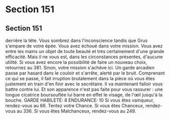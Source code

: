 # Section 151

## Section 151

derrière la tête. Vous sombrez dans l'inconscience tandis que
Grus s'empare de votre épée. Vous avez échoué dans votre
mission.
Vous avez entre les mains un objet de toute beauté et très
certainement d'une grande efficacité. Mais il ne vous est, dans les
circonstances présentes, d'aucune utilité. Si vous avez encore la
possibilité de faire un nouveau choix, retournez au 381. Sinon,
votre mission s'achève ici.
Un garde arcadien passe par hasard dans le couloir et s'arrête,
alerté par le bruit. Comprenant ce qui se passe, il fait irruption
brutalement dans la pièce où vous êtes justement en train d'en
finir avec le secrétaire. Il va maintenant falloir vous battre contre
lui.
Et son apparence n'est pas faite pour vous rassurer : une longue
cicatrice boursouflée lui barre en effet le visage, de l'œil jusqu'à la
bouche.
GARDE HABILETÉ: 8 ENDURANCE: 10 Si vous êtes
vainqueur, rendez-vous au 66.
Tentez votre Chance. Si vous êtes Chanceux, rendez-vous au
336. Si vous êtes Malchanceux, rendez-vous au 249.